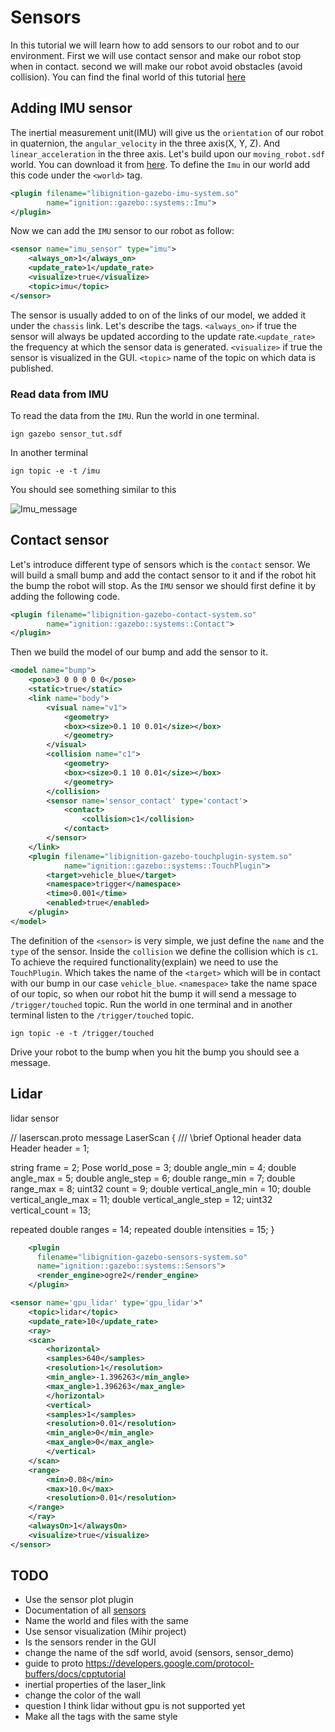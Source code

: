 # Sensors

In this tutorial we will learn how to add sensors to our robot and to our environment.
First we will use contact sensor and make our robot stop when in contact.
second we will make our robot avoid obstacles (avoid collision).
You can find the final world of this tutorial [here](sensor_tut)

## Adding IMU sensor

The inertial measurement unit(IMU) will give us the `orientation` of our robot in quaternion, the `angular_velocity` in the three axis(X, Y, Z). And `linear_acceleration` in the three axis. Let's build upon our `moving_robot.sdf` world. You can download it from [here](moving_robot.sdf). To define the `Imu` in our world add this code under the `<world>` tag.

```xml
<plugin filename="libignition-gazebo-imu-system.so"
        name="ignition::gazebo::systems::Imu">
</plugin>
```

Now we can add the `IMU` sensor to our robot as follow:

```xml
<sensor name="imu_sensor" type="imu">
    <always_on>1</always_on>
    <update_rate>1</update_rate>
    <visualize>true</visualize>
    <topic>imu</topic>
</sensor>
```

The sensor is usually added to on of the links of our model, we added it under the `chassis` link. Let's describe the tags. `<always_on>` if true the sensor will always be updated according to the update rate.`<update_rate>` the frequency at which the sensor data is generated. `<visualize>` if true the sensor is visualized in the GUI. `<topic>` name of the topic on which data is published.

### Read data from IMU

To read the data from the `IMU`. Run the world in one terminal.

`ign gazebo sensor_tut.sdf`

In another terminal

`ign topic -e -t /imu`

You should see something similar to this

![Imu_message]()

## Contact sensor

Let's introduce different type of sensors which is the `contact` sensor. We will build a small bump and add the contact sensor to it and if the robot hit the bump the robot will stop. As the `IMU` sensor we should first define it by adding the following code.

```xml
<plugin filename="libignition-gazebo-contact-system.so"
        name="ignition::gazebo::systems::Contact">
</plugin>
```

Then we build the model of our bump and add the sensor to it.

```xml
<model name="bump">
    <pose>3 0 0 0 0 0</pose>
    <static>true</static>
    <link name="body">
        <visual name="v1">
            <geometry>
            <box><size>0.1 10 0.01</size></box>
            </geometry>
        </visual>
        <collision name="c1">
            <geometry>
            <box><size>0.1 10 0.01</size></box>
            </geometry>
        </collision>
        <sensor name='sensor_contact' type='contact'>
            <contact>
                <collision>c1</collision>
            </contact>
        </sensor>
    </link>
    <plugin filename="libignition-gazebo-touchplugin-system.so"
            name="ignition::gazebo::systems::TouchPlugin">
        <target>vehicle_blue</target>
        <namespace>trigger</namespace>
        <time>0.001</time>
        <enabled>true</enabled>
    </plugin>
</model>
```

The definition of the `<sensor>` is very simple, we just define the `name` and the `type` of the sensor. Inside the `collision` we define the collision which is `c1`. To achieve the required functionality(explain) we need to use the `TouchPlugin`. Which takes the name of the `<target>` which will be in contact with our bump in our case `vehicle_blue`. `<namespace>` take the name space of our topic, so when our robot hit the bump it will send a message to `/trigger/touched` topic. Run the world in one terminal and in another terminal listen to the `/trigger/touched` topic.

`ign topic -e -t /trigger/touched`

Drive your robot to the bump when you hit the bump you should see a message.

## Lidar

lidar sensor

// laserscan.proto
message LaserScan
{
  /// \brief Optional header data
  Header header              = 1;

  string frame               = 2;
  Pose world_pose            = 3;
  double angle_min           = 4;
  double angle_max           = 5;
  double angle_step          = 6;
  double range_min           = 7;
  double range_max           = 8;
  uint32 count               = 9;
  double vertical_angle_min  = 10;
  double vertical_angle_max  = 11;
  double vertical_angle_step = 12;
  uint32 vertical_count      = 13;

  repeated double ranges              = 14;
  repeated double intensities         = 15;
}

```xml
    <plugin
      filename="libignition-gazebo-sensors-system.so"
      name="ignition::gazebo::systems::Sensors">
      <render_engine>ogre2</render_engine>
    </plugin>
```

```xml
<sensor name='gpu_lidar' type='gpu_lidar'>"
    <topic>lidar</topic>
    <update_rate>10</update_rate>
    <ray>
    <scan>
        <horizontal>
        <samples>640</samples>
        <resolution>1</resolution>
        <min_angle>-1.396263</min_angle>
        <max_angle>1.396263</max_angle>
        </horizontal>
        <vertical>
        <samples>1</samples>
        <resolution>0.01</resolution>
        <min_angle>0</min_angle>
        <max_angle>0</max_angle>
        </vertical>
    </scan>
    <range>
        <min>0.08</min>
        <max>10.0</max>
        <resolution>0.01</resolution>
    </range>
    </ray>
    <alwaysOn>1</alwaysOn>
    <visualize>true</visualize>
</sensor>
```

## TODO

* Use the sensor plot plugin
* Documentation of all [sensors](http://sdformat.org/spec?ver=1.7&elem=sensor)
* Name the world and files with the same
* Use sensor visualization (Mihir project)
* Is the sensors render in the GUI
* change the name of the sdf world, avoid (sensors, sensor_demo)
* guide to proto https://developers.google.com/protocol-buffers/docs/cpptutorial
* inertial properties of the laser_link
* change the color of the wall
* question I think lidar without gpu is not supported yet
* Make all the tags with the same style